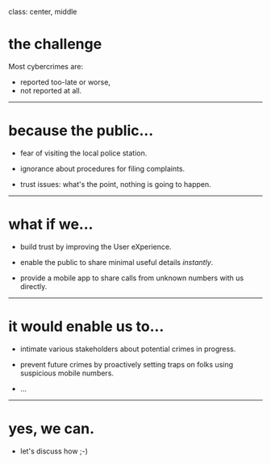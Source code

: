 class: center, middle

# the challenge

Most cybercrimes are:
* reported too-late or worse,
* not reported at all.



---

# because the public...

* fear of visiting the local police station.

* ignorance about procedures for filing complaints. 

* trust issues: what's the point, nothing is going to happen.



---

# what if we...

* build trust by improving the User eXperience.

* enable the public to share minimal useful details _instantly_.

* provide a mobile app to share calls from unknown numbers with us directly.



---

# it would enable us to...  

* intimate various stakeholders about potential crimes in progress.

* prevent future crimes by proactively setting traps on folks using suspicious mobile numbers.

* ...



---

# yes, we can.

* let's discuss how ;-)
